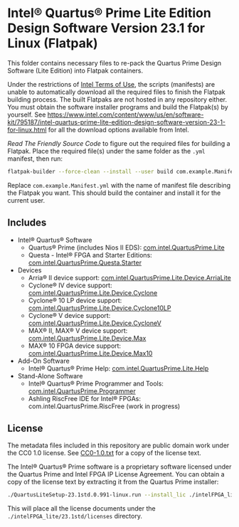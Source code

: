 <!--
  SPDX-FileCopyrightText: 2024 Junde Yhi <junde@yhi.moe>
  SPDX-License-Identifier: CC0-1.0
-->

# Intel® Quartus® Prime Lite Edition Design Software Version 23.1 for Linux (Flatpak)

This folder contains necessary files to re-pack the Quartus Prime Design Software (Lite Edition) into Flatpak containers.

Under the restrictions of [Intel Terms of Use](https://www.intel.com/content/www/us/en/legal/terms-of-use.html), the scripts (manifests) are unable to automatically download all the required files to finish the Flatpak building process. The built Flatpaks are not hosted in any repository either. You must obtain the software installer programs and build the Flatpak(s) by yourself. See <https://www.intel.com/content/www/us/en/software-kit/795187/intel-quartus-prime-lite-edition-design-software-version-23-1-for-linux.html> for all the download options available from Intel.

_Read The Friendly Source Code_ to figure out the required files for building a Flatpak. Place the required file(s) under the same folder as the `.yml` manifest, then run:

```sh
flatpak-builder --force-clean --install --user build com.example.Manifest.yml
```

Replace `com.example.Manifest.yml` with the name of manifest file describing the Flatpak you want. This should build the container and install it for the current user.

## Includes

- Intel® Quartus® Software
  - Quartus® Prime (includes Nios II EDS): [com.intel.QuartusPrime.Lite](./Lite/com.intel.QuartusPrime.Lite.yml)
  - Questa - Intel® FPGA and Starter Editions: [com.intel.QuartusPrime.Questa.Starter](./Questa/Starter/com.intel.QuartusPrime.Questa.Starter.yml)
- Devices
  - Arria® II device support: [com.intel.QuartusPrime.Lite.Device.ArriaLite](./Lite/Device/ArriaLite/com.intel.QuartusPrime.Lite.Device.ArriaLite.yml)
  - Cyclone® IV device support: [com.intel.QuartusPrime.Lite.Device.Cyclone](./Lite/Device/Cyclone/com.intel.QuartusPrime.Lite.Device.Cyclone.yml)
  - Cyclone® 10 LP device support: [com.intel.QuartusPrime.Lite.Device.Cyclone10LP](./Lite/Device/Cyclone10LP/com.intel.QuartusPrime.Lite.Device.Cyclone10LP.yml)
  - Cyclone® V device support: [com.intel.QuartusPrime.Lite.Device.CycloneV](./Lite/Device/CycloneV/com.intel.QuartusPrime.Lite.Device.CycloneV.yml)
  - MAX® II, MAX® V device support: [com.intel.QuartusPrime.Lite.Device.Max](./Lite/Device/Max/com.intel.QuartusPrime.Lite.Device.Max.yml)
  - MAX® 10 FPGA device support: [com.intel.QuartusPrime.Lite.Device.Max10](./Lite/Device/Max10/com.intel.QuartusPrime.Lite.Device.Max10.yml)
- Add-On Software
  - Intel® Quartus® Prime Help: [com.intel.QuartusPrime.Lite.Help](./Lite/Help/com.intel.QuartusPrime.Lite.Help.yml)
- Stand-Alone Software
  - Intel® Quartus® Prime Programmer and Tools: [com.intel.QuartusPrime.Programmer](./Programmer/com.intel.QuartusPrime.Programmer.yml)
  - Ashling RiscFree IDE for Intel® FPGAs: com.intel.QuartusPrime.RiscFree (work in progress)

## License

The metadata files included in this repository are public domain work under the CC0 1.0 license. See [CC0-1.0.txt](../LICENSES/CC0-1.0.txt) for a copy of the license text.

The Intel® Quartus® Prime software is a proprietary software licensed under the Quartus Prime and Intel FPGA IP License Agreement. You can obtain a copy of the license text by extracting it from the Quartus Prime installer:

```sh
./QuartusLiteSetup-23.1std.0.991-linux.run --install_lic ./intelFPGA_lite/23.1std
```

This will place all the license documents under the `./intelFPGA_lite/23.1std/licenses` directory.
